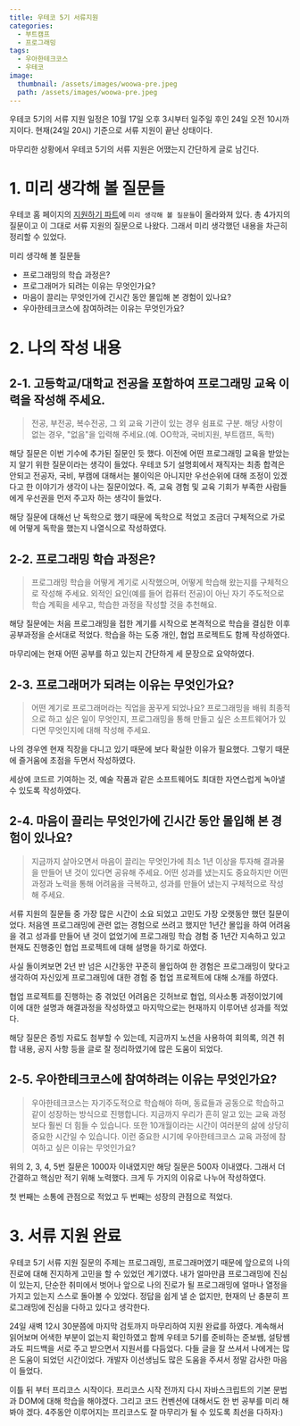 ```yaml
---
title: 우테코 5기 서류지원
categories:
  - 부트캠프
  - 프로그래밍
tags:
  - 우아한테크코스
  - 우테코
image:
  thumbnail: /assets/images/woowa-pre.jpeg
  path: /assets/images/woowa-pre.jpeg
---
```


우테코 5기의 서류 지원 일정은 10월 17일 오후 3시부터 일주일 후인 24일 오전 10시까지이다.
현재(24일 20시) 기준으로 서류 지원이 끝난 상태이다.

마무리한 상황에서 우테코 5기의 서류 지원은 어땠는지 간단하게 글로 남긴다.

# 1. 미리 생각해 볼 질문들

우테코 홈 페이지의 [지원하기 파트](https://woowacourse.github.io/apply.html)에 `미리 생각해 볼 질문들`이 올라와져 있다. 총 4가지의 질문이고 이 그대로 서류 지원의 질문으로 나왔다. 그래서 미리 생각했던 내용을 차근히 정리할 수 있었다.

미리 생각해 볼 질문들

- 프로그래밍의 학습 과정은?
- 프로그래머가 되려는 이유는 무엇인가요?
- 마음이 끌리는 무엇인가에 긴시간 동안 몰입해 본 경험이 있나요?
- 우아한테크코스에 참여하려는 이유는 무엇인가요?

# 2. 나의 작성 내용

## 2-1. 고등학교/대학교 전공을 포함하여 프로그래밍 교육 이력을 작성해 주세요.

> 전공, 부전공, 복수전공, 그 외 교육 기관이 있는 경우 쉼표로 구분. 해당 사항이 없는 경우, "없음"을 입력해 주세요.(예. OO학과, 국비지원, 부트캠프, 독학)

해당 질문은 이번 기수에 추가된 질문인 듯 했다. 이전에 어떤 프로그래밍 교육을 받았는지 알기 위한 질문이라는 생각이 들었다. 우테코 5기 설명회에서 재직자는 최종 합격은 안되고 전공자, 국비, 부캠에 대해서는 불이익은 아니지만 우선순위에 대해 조정이 있겠다고 한 이야기가 생각이 나는 질문이었다. 즉, 교육 경험 및 교육 기회가 부족한 사람들에게 우선권을 먼저 주고자 하는 생각이 들었다.

해당 질문에 대해선 난 독학으로 했기 때문에 독학으로 적었고 조금더 구체적으로 가로에 어떻게 독학을 했는지 나열식으로 작성하였다.

## 2-2. 프로그래밍 학습 과정은?

> 프로그래밍 학습을 어떻게 계기로 시작했으며, 어떻게 학습해 왔는지를 구체적으로 작성해 주세요. 외적인 요인(예를 들어 컴퓨터 전공)이 아닌 자기 주도적으로 학습 계획을 세우고, 학습한 과정을 작성할 것을 추천해요.

해당 질문에는 처음 프로그래밍을 접한 계기를 시작으로 본격적으로 학습을 결심한 이후 공부과정을 순서대로 적었다. 학습을 하는 도중 개인, 협업 프로젝트도 함께 작성하였다.

마무리에는 현재 어떤 공부를 하고 있는지 간단하게 세 문장으로 요약하였다.

## 2-3. 프로그래머가 되려는 이유는 무엇인가요?

> 어떤 계기로 프로그래머라는 직업을 꿈꾸게 되었나요? 프로그래밍을 배워 최종적으로 하고 싶은 일이 무엇인지, 프로그래밍을 통해 만들고 싶은 소프트웨어가 있다면 무엇인지에 대해 작성해 주세요.

나의 경우엔 현재 직장을 다니고 있기 때문에 보다 확실한 이유가 필요했다. 그렇기 때문에 즐거움에 초점을 두면서 작성하였다.

세상에 코드르 기여하는 것, 예술 작품과 같은 소프트웨어도 최대한 자연스럽게 녹아낼 수 있도록 작성하였다.

## 2-4. 마음이 끌리는 무엇인가에 긴시간 동안 몰입해 본 경험이 있나요?

> 지금까지 살아오면서 마음이 끌리는 무엇인가에 최소 1년 이상을 투자해 결과물을 만들어 낸 것이 있다면 공유해 주세요. 어떤 성과를 냈는지도 중요하지만 어떤 과정과 노력을 통해 어려움을 극복하고, 성과를 만들어 냈는지 구체적으로 작성해 주세요.

서류 지원의 질문들 중 가장 많은 시간이 소요 되었고 고민도 가장 오랫동안 했던 질문이었다. 처음엔 프로그래밍에 관련 없는 경험으로 쓰려고 했지만 1년간 몰입을 하여 어려움을 겪고 성과를 만들어 낸 것이 없었기에 프로그래밍 학습 경험 중 1년간 지속하고 있고 현재도 진행중인 협업 프로젝트에 대해 설명을 하기로 하였다.

사실 돌이켜보면 2년 반 넘은 시간동안 꾸준히 몰입하여 한 경험은 프로그래밍이 맞다고 생각하여 자신있게 프로그래밍에 대한 경험 중 헙업 프로젝트에 대해 소개를 하였다.

협업 프로젝트를 진행하는 중 겪었던 어려움은 깃허브로 협업, 의사소통 과정이었기에 이에 대한 설명과 해결과정을 작성하였고 마지막으로는 현재까지 이루어낸 성과를 적었다.

해당 질문은 증빙 자료도 첨부할 수 있는데, 지금까지 노션을 사용하여 회의록, 의견 취합 내용, 공지 사항 등을 글로 잘 정리하였기에 많은 도움이 되었다.

## 2-5. 우아한테크코스에 참여하려는 이유는 무엇인가요?

> 우아한테크코스는 자기주도적으로 학습해야 하며, 동료들과 공동으로 학습하고 같이 성장하는 방식으로 진행합니다. 지금까지 우리가 흔히 알고 있는 교육 과정보다 훨씬 더 힘들 수 있습니다. 또한 10개월이라는 시간이 여러분의 삶에 상당히 중요한 시간일 수 있습니다. 이런 중요한 시기에 우아한테크코스 교육 과정에 참여하고 싶은 이유는 무엇인가요?

위의 2, 3, 4, 5번 질문은 1000자 이내였지만 해당 질문은 500자 이내였다. 그래서 더 간결하고 핵심만 적기 위해 노력했다. 크게 두 가지의 이유로 나누어 작성하였다.

첫 번째는 소통에 관점으로 적었고 두 번째는 성장의 관점으로 적었다.

# 3. 서류 지원 완료

우테코 5기 서류 지원 질문의 주제는 프로그래밍, 프로그래머였기 때문에 앞으로의 나의 진로에 대해 진지하게 고민을 할 수 있었던 계기였다. 내가 얼마만큼 프로그래밍에 진심이 있는지, 단순한 취미에서 벗어나 앞으로 나의 진로가 될 프로그래밍에 얼마나 열정을 가지고 있는지 스스로 돌아볼 수 있었다. 정답을 쉽게 낼 순 없지만, 현재의 난 충분히 프로그래밍에 진심을 다하고 있다고 생각한다.

24일 새벽 12시 30분쯤에 마지막 검토까지 마무리하여 지원 완료를 하였다. 계속해서 읽어보며 어색한 부분이 없는지 확인하였고 함께 우테코 5기를 준비하는 준보쌤, 설탕쌤과도 피드백을 서로 주고 받으면서 지원서를 다듬었다. 다들 글을 잘 쓰셔서 나에게는 많은 도움이 되었던 시간이었다. 개발자 이선생님도 많은 도움을 주셔서 정말 감사한 마음이 들었다.

이틀 뒤 부터 프리코스 시작이다. 프리코스 시작 전까지 다시 자바스크립트의 기본 문법과 DOM에 대해 학습을 해야겠다. 그리고 코드 컨벤션에 대해서도 한 번 공부를 미리 해봐야 겠다. 4주동안 이루어지는 프리코스도 잘 마무리가 될 수 있도록 최선을 다하자:)
